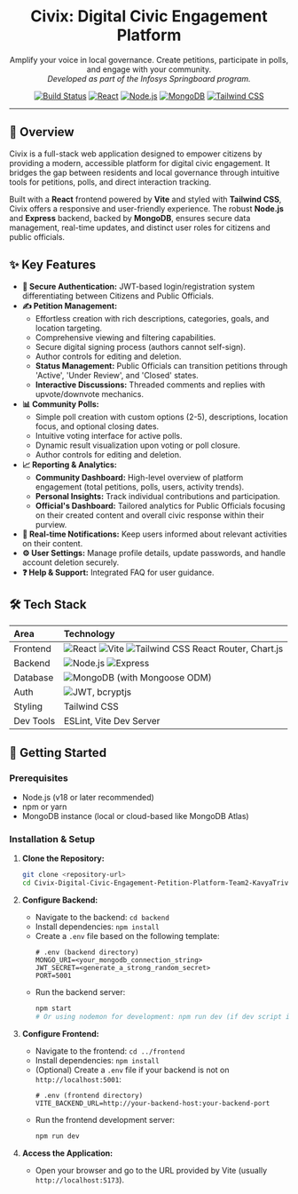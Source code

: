 <p align="center">
  <h1 align="center">Civix: Digital Civic Engagement Platform</h1>
</p>

<p align="center">
  Amplify your voice in local governance. Create petitions, participate in polls, and engage with your community.
  <br />
  <em>Developed as part of the Infosys Springboard program.</em>
</p>

<p align="center">
  <a href="#"><img src="https://img.shields.io/badge/Build-Passing-brightgreen" alt="Build Status"></a>
  <a href="#"><img src="https://img.shields.io/badge/React-blue?logo=react&logoColor=white" alt="React"></a>
  <a href="#"><img src="https://img.shields.io/badge/Node.js-green?logo=nodedotjs&logoColor=white" alt="Node.js"></a>
  <a href="#"><img src="https://img.shields.io/badge/MongoDB-47A248?logo=mongodb&logoColor=white" alt="MongoDB"></a>
  <a href="#"><img src="https://img.shields.io/badge/Tailwind_CSS-38B2AC?logo=tailwindcss&logoColor=white" alt="Tailwind CSS"></a>
</p>

---

## 🚀 Overview

Civix is a full-stack web application designed to empower citizens by providing a modern, accessible platform for digital civic engagement. It bridges the gap between residents and local governance through intuitive tools for petitions, polls, and direct interaction tracking.

Built with a **React** frontend powered by **Vite** and styled with **Tailwind CSS**, Civix offers a responsive and user-friendly experience. The robust **Node.js** and **Express** backend, backed by **MongoDB**, ensures secure data management, real-time updates, and distinct user roles for citizens and public officials.

## ✨ Key Features

* **🔐 Secure Authentication:** JWT-based login/registration system differentiating between Citizens and Public Officials.
* **✍️ Petition Management:**
    * Effortless creation with rich descriptions, categories, goals, and location targeting.
    * Comprehensive viewing and filtering capabilities.
    * Secure digital signing process (authors cannot self-sign).
    * Author controls for editing and deletion.
    * **Status Management:** Public Officials can transition petitions through 'Active', 'Under Review', and 'Closed' states.
    * **Interactive Discussions:** Threaded comments and replies with upvote/downvote mechanics.
* **📊 Community Polls:**
    * Simple poll creation with custom options (2-5), descriptions, location focus, and optional closing dates.
    * Intuitive voting interface for active polls.
    * Dynamic result visualization upon voting or poll closure.
    * Author controls for editing and deletion.
* **📈 Reporting & Analytics:**
    * **Community Dashboard:** High-level overview of platform engagement (total petitions, polls, users, activity trends).
    * **Personal Insights:** Track individual contributions and participation.
    * **Official's Dashboard:** Tailored analytics for Public Officials focusing on their created content and overall civic response within their purview.
* **🔔 Real-time Notifications:** Keep users informed about relevant activities on their content.
* **⚙️ User Settings:** Manage profile details, update passwords, and handle account deletion securely.
* **❓ Help & Support:** Integrated FAQ for user guidance.

## 🛠️ Tech Stack

| Area      | Technology                                                                                                    |
| :-------- | :------------------------------------------------------------------------------------------------------------ |
| Frontend  | ![React](https://img.shields.io/badge/-React-61DAFB?logo=react&logoColor=white) ![Vite](https://img.shields.io/badge/-Vite-646CFF?logo=vite&logoColor=white) ![Tailwind CSS](https://img.shields.io/badge/-Tailwind_CSS-38B2AC?logo=tailwindcss&logoColor=white) React Router, Chart.js |
| Backend   | ![Node.js](https://img.shields.io/badge/-Node.js-339933?logo=nodedotjs&logoColor=white) ![Express](https://img.shields.io/badge/-Express-000000?logo=express&logoColor=white)                                |
| Database  | ![MongoDB](https://img.shields.io/badge/-MongoDB-47A248?logo=mongodb&logoColor=white) (with Mongoose ODM)          |
| Auth      | ![JWT](https://img.shields.io/badge/-JWT-000000?logo=jsonwebtokens&logoColor=white), bcryptjs                     |
| Styling   | Tailwind CSS                                                                                                   |
| Dev Tools | ESLint, Vite Dev Server                                                                                       |

## 🚀 Getting Started

### Prerequisites

* Node.js (v18 or later recommended)
* npm or yarn
* MongoDB instance (local or cloud-based like MongoDB Atlas)

### Installation & Setup

1.  **Clone the Repository:**
    ```bash
    git clone <repository-url>
    cd Civix-Digital-Civic-Engagement-Petition-Platform-Team2-KavyaTrivedi
    ```

2.  **Configure Backend:**
    * Navigate to the backend: `cd backend`
    * Install dependencies: `npm install`
    * Create a `.env` file based on the following template:
        ```env
        # .env (backend directory)
        MONGO_URI=<your_mongodb_connection_string>
        JWT_SECRET=<generate_a_strong_random_secret>
        PORT=5001
        ```
    * Run the backend server:
        ```bash
        npm start
        # Or using nodemon for development: npm run dev (if dev script is configured)
        ```

3.  **Configure Frontend:**
    * Navigate to the frontend: `cd ../frontend`
    * Install dependencies: `npm install`
    * (Optional) Create a `.env` file if your backend is not on `http://localhost:5001`:
        ```env
        # .env (frontend directory)
        VITE_BACKEND_URL=http://your-backend-host:your-backend-port
        ```
    * Run the frontend development server:
        ```bash
        npm run dev
        ```

4.  **Access the Application:**
    * Open your browser and go to the URL provided by Vite (usually `http://localhost:5173`).

